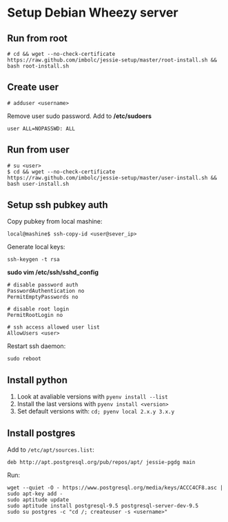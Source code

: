 Setup Debian Wheezy server
==========================

Run from root
-------------
    # cd && wget --no-check-certificate https://raw.github.com/imbolc/jessie-setup/master/root-install.sh && bash root-install.sh

Create user
-----------
    # adduser <username>
    
Remove user sudo password. Add to **/etc/sudoers**

    user ALL=NOPASSWD: ALL


Run from user
-------------
    # su <user>
    $ cd && wget --no-check-certificate https://raw.github.com/imbolc/jessie-setup/master/user-install.sh && bash user-install.sh


Setup ssh pubkey auth
---------------------
Copy pubkey from local mashine:

    local@mashine$ ssh-copy-id <user@sever_ip>
    
Generate local keys:

    ssh-keygen -t rsa


**sudo vim /etc/ssh/sshd_config**

    # disable password auth
    PasswordAuthentication no
    PermitEmptyPasswords no

    # disable root login
    PermitRootLogin no

    # ssh access allowed user list
    AllowUsers <user>

Restart ssh daemon: 

    sudo reboot


Install python
--------------
1. Look at avaliable versions with `pyenv install --list`
2. Install the last versions with `pyenv install <version>`
3. Set default versions with: `cd; pyenv local 2.x.y 3.x.y`

Install postgres
----------------
Add to `/etc/apt/sources.list`:

    deb http://apt.postgresql.org/pub/repos/apt/ jessie-pgdg main   

Run:

    wget --quiet -O - https://www.postgresql.org/media/keys/ACCC4CF8.asc | sudo apt-key add -
    sudo aptitude update
    sudo aptitude install postgresql-9.5 postgresql-server-dev-9.5
    sudo su postgres -c "cd /; createuser -s <username>"
